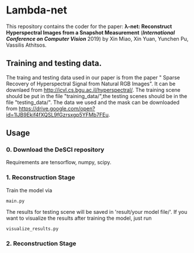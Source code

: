 # Lambda-net



This repository contains the coder for the paper: **λ-net: Reconstruct Hyperspectral Images from a Snapshot Measurement** (***International Conference on Computer Vision*** 2019) by Xin Miao, Xin Yuan, Yunchen Pu, Vassilis Athitsos.





## Training and testing data.

The traing and testing data used in our paper is from the paper " Sparse Recovery of Hyperspectral Signal from Natural RGB Images". It can be downlaed from http://icvl.cs.bgu.ac.il/hyperspectral/.  The training scene should be put in the file "training_data/",the testing scenes should be in the file "testing_data/". The data we used and the mask can be downloaded from https://drive.google.com/open?id=1lJB9Ekif4fXQSL9fGzrsxgp5YFMb7FEu.


## Usage
### 0. Download the DeSCI repository

Requirements are tensorflow, numpy, scipy.

### 1. Reconstruction Stage

Train the model via
```
main.py
```
The results for testing scene will be saved in 'result/your model file/'. If you want to visualize the results after training the model, just run
```
visualize_results.py
```

### 2. Reconstruction Stage
